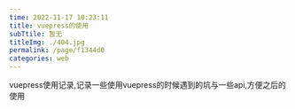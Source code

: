 ```yaml
---
time: 2022-11-17 10:23:11
title: vuepress的使用
subTtile: 暂无
titleImg: ./404.jpg
permalink: /page/f1344d0
categories: web
---
```

vuepress使用记录,记录一些使用vuepress的时候遇到的坑与一些api,方便之后的使用 
<!-- more -->